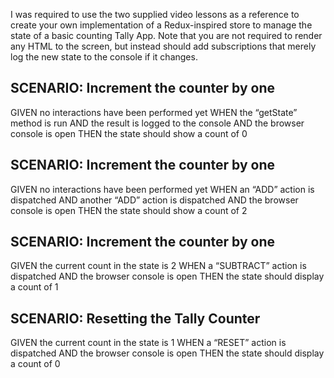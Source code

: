 I was required to use the two supplied video lessons as a reference to create your own implementation of a Redux-inspired store to manage the state of a basic counting Tally App. Note that you are not required to render any HTML to the screen, but instead should add subscriptions that merely log the new state to the console if it changes.

## SCENARIO: Increment the counter by one

GIVEN no interactions have been performed yet
WHEN the “getState” method is run
AND the result is logged to the console
AND the browser console is open
THEN the state should show a count of 0

## SCENARIO: Increment the counter by one

GIVEN no interactions have been performed yet
WHEN an “ADD” action is dispatched
AND another “ADD” action is dispatched
AND the browser console is open
THEN the state should show a count of 2

## SCENARIO: Increment the counter by one

GIVEN the current count in the state is 2
WHEN a “SUBTRACT” action is dispatched
AND the browser console is open
THEN the state should display a count of 1

## SCENARIO: Resetting the Tally Counter

GIVEN the current count in the state is 1
WHEN a “RESET” action is dispatched
AND the browser console is open
THEN the state should display a count of 0